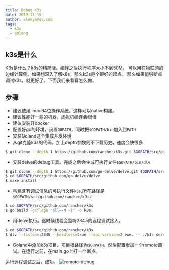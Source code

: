 ```yaml
---
title: Debug K3s
date: 2019-11-19
author: alenym@qq.com
tags: 
  - k3s 
  - golang
---
```


## k3s是什么 ##

[K3s](http://k3s.io)是什么？k8s的精简版。编译之后执行程序大小不到50M。
可以用在物联网的边缘计算侧。如果想深入了解k8s，那么k3s是个很好的起点。
那么如果能够断点调试k3s，就更好了。下面我们来看看怎么做。

<!-- more  -->

## 步骤 ## 

- 建议使用linux 64位操作系统。这样可以native构建。
- 建议性能好一些的机器，虚拟机编译会很慢
- 建议安装好docker
- 配置好go的环境，设置`GOPATH`，同时把`$GOPATH/bin`加入到`PATH`
- 安装Goland这个集成开发环境
- 从git克隆k3s的代码，加上depth参数则不下载历史，速度会快很多
```bash
$ git clone --depth 1 https://github.com/rancher/k3s.git $GOPATH/src/github.com/rancher/k3s
```
- 安装delve的debug工具。完成之后会生成可执行文件`$GOPATH/bin/dlv`
```bash
$ git clone --depth 1 https://github.com/go-delve/delve.git $GOPATH/src/github.com/go-delve/delve
$ cd $GOPATH/src/github.com/go-delve/delve
$ make install
```
- 构建含有调试信息的可执行文件`k3s`,所在路径是`$GOPATH/src/github.com/rancher/k3s/`
```bash
$ cd $GOPATH/src/github.com/rancher/k3s
$ go build -gcflags "all=-N -l" -o k3s
```
- 用delve执行。这时候线程会监听2345的远程调试接入。
```bash
$ cd $GOPATH/src/github.com/rancher/k3s
$ dlv --listen=:2345 --headless=true --api-version=2 exec -- ./k3s server --docker --disable-agent
```
- Goland中添加k3s项目。项目根路径为`$GOPATH`，然后配置增加一个remote调试。在运行之前，在main.go上打一个断点。

运行远程调试之后，成功。
![remote-debug](/images/20191119-k3s-remote-debug.jpg)

